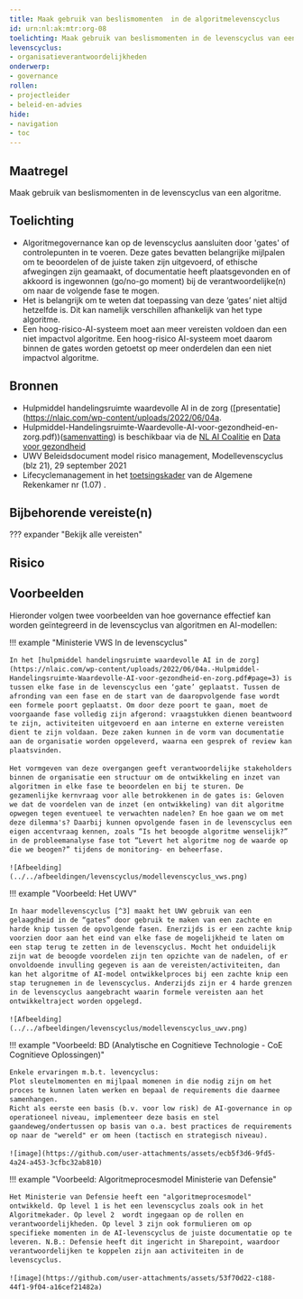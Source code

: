 ```yaml
---
title: Maak gebruik van beslismomenten  in de algoritmelevenscyclus
id: urn:nl:ak:mtr:org-08
toelichting: Maak gebruik van beslismomenten in de levenscyclus van een algoritme.
levenscyclus:
- organisatieverantwoordelijkheden
onderwerp:
- governance
rollen:
- projectleider
- beleid-en-advies
hide:
- navigation
- toc
---
```


<!-- tags -->

## Maatregel

Maak gebruik van beslismomenten in de levenscyclus van een algoritme.

## Toelichting
- Algoritmegovernance kan op de levenscyclus aansluiten door 'gates' of controlepunten in te voeren. Deze gates bevatten belangrijke mijlpalen om te beoordelen of de juiste taken zijn uitgevoerd, of ethische afwegingen zijn geamaakt, of documentatie heeft plaatsgevonden en of akkoord is ingewonnen (go/no-go moment) bij de verantwoordelijke(n) om naar de volgende fase te mogen. 
- Het is belangrijk om te weten dat toepassing van deze ‘gates’ niet altijd hetzelfde is. Dit kan namelijk verschillen afhankelijk van het type algoritme. 
- Een hoog-risico-AI-systeem moet aan meer vereisten voldoen dan een niet impactvol algoritme. Een hoog-risico AI-systeem moet daarom binnen de gates worden getoetst op meer onderdelen dan een niet impactvol algoritme.

## Bronnen
- Hulpmiddel handelingsruimte waardevolle AI in de zorg ([presentatie](https://nlaic.com/wp-content/uploads/2022/06/04a.
- Hulpmiddel-Handelingsruimte-Waardevolle-AI-voor-gezondheid-en-zorg.pdf))([samenvatting](https://nlaic.com/wp-content/uploads/2022/08/NLAIC_AI-Lifecycle-management-in-de-zorg-samenvatting_V1.2.pdf)) is beschikbaar via de [NL AI Coalitie](https://nlaic.com/toepassingsgebied/gezondheid-en-zorg/) en [Data voor gezondheid](https://www.datavoorgezondheid.nl/wegwijzer-ai-in-de-zorg/documenten/publicaties/2021/07/15/hulpmiddel-handelingsruimte-waardevolle-ai-voor-gezondheid)
- UWV Beleidsdocument model risico management, Modellevenscyclus (blz 21), 29 september 2021
- Lifecyclemanagement in het [toetsingskader](https://www.rekenkamer.nl/onderwerpen/algoritmes/documenten/publicaties/2024/05/15/het-toetsingskader-aan-de-slag) van de Algemene Rekenkamer nr (1.07) .

## Bijbehorende vereiste(n)
<!-- Hier volgt een lijst met vereisten op basis van de in de metadata ingevulde vereiste -->
<!-- Let op! onderstaande regel met 'list_vereisten_on_maatregelen_page' niet weghalen! Deze maakt automatisch een lijst van bijbehorende verseisten op basis van de metadata  -->
??? expander "Bekijk alle vereisten"
    <!-- list_vereisten_on_maatregelen_page -->

## Risico 
<!-- vul hier het specifieke risico in dat kan worden gemitigeerd met behulp van deze maatregel -->

## Voorbeelden

Hieronder volgen twee voorbeelden van hoe governance effectief kan worden geïntegreerd in de levenscyclus van algoritmen en AI-modellen:

!!! example "Ministerie VWS In de levenscyclus"

    In het [hulpmiddel handelingsruimte waardevolle AI in de zorg](https://nlaic.com/wp-content/uploads/2022/06/04a.-Hulpmiddel-Handelingsruimte-Waardevolle-AI-voor-gezondheid-en-zorg.pdf#page=3) is tussen elke fase in de levenscyclus een ‘gate’ geplaatst. Tussen de afronding van een fase en de start van de daaropvolgende fase wordt een formele poort geplaatst. Om door deze poort te gaan, moet de voorgaande fase volledig zijn afgerond: vraagstukken dienen beantwoord te zijn, activiteiten uitgevoerd en aan interne en externe vereisten dient te zijn voldaan. Deze zaken kunnen in de vorm van documentatie aan de organisatie worden opgeleverd, waarna een gesprek of review kan plaatsvinden.

    Het vormgeven van deze overgangen geeft verantwoordelijke stakeholders binnen de organisatie een structuur om de ontwikkeling en inzet van algoritmen in elke fase te beoordelen en bij te sturen. De gezamenlijke kernvraag voor alle betrokkenen in de gates is: Geloven we dat de voordelen van de inzet (en ontwikkeling) van dit algoritme opwegen tegen eventueel te verwachten nadelen? En hoe gaan we om met deze dilemma's? Daarbij kunnen opvolgende fasen in de levenscyclus een eigen accentvraag kennen, zoals “Is het beoogde algoritme wenselijk?” in de probleemanalyse fase tot “Levert het algoritme nog de waarde op die we beogen?” tijdens de monitoring- en beheerfase.

    ![Afbeelding](../../afbeeldingen/levenscyclus/modellevenscyclus_vws.png)

!!! example "Voorbeeld: Het UWV" 

    In haar modellevenscyclus [^3] maakt het UWV gebruik van een gelaagdheid in de “gates” door gebruik te maken van een zachte en harde knip tussen de opvolgende fasen. Enerzijds is er een zachte knip voorzien door aan het eind van elke fase de mogelijkheid te laten om een stap terug te zetten in de levenscyclus. Mocht het onduidelijk zijn wat de beoogde voordelen zijn ten opzichte van de nadelen, of er onvoldoende invulling gegeven is aan de vereisten/activiteiten, dan kan het algoritme of AI-model ontwikkelproces bij een zachte knip een stap terugnemen in de levenscyclus. Anderzijds zijn er 4 harde grenzen in de levenscyclus aangebracht waarin formele vereisten aan het ontwikkeltraject worden opgelegd.

    ![Afbeelding](../../afbeeldingen/levenscyclus/modellevenscyclus_uwv.png)


!!! example "Voorbeeld: BD (Analytische en Cognitieve Technologie - CoE Cognitieve Oplossingen)"

    Enkele ervaringen m.b.t. levencyclus:
    Plot sleutelmomenten en mijlpaal momenen in die nodig zijn om het proces te kunnen laten werken en bepaal de requirements die daarmee samenhangen.
    Richt als eerste een basis (b.v. voor low risk) de AI-governance in op operationeel niveau, implementeer deze basis en stel gaandeweg/ondertussen op basis van o.a. best practices de requirements op naar de "wereld" er om heen (tactisch en strategisch niveau). 

    ![image](https://github.com/user-attachments/assets/ecb5f3d6-9fd5-4a24-a453-3cfbc32ab810)

!!! example "Voorbeeld: Algoritmeprocesmodel Ministerie van Defensie"

    Het Ministerie van Defensie heeft een "algoritmeprocesmodel" ontwikkeld. Op level 1 is het een levenscyclus zoals ook in het Algoritmekader. Op level 2  wordt ingegaan op de rollen en verantwoordelijkheden. Op level 3 zijn ook formulieren om op specifieke momenten in de AI-levenscyclus de juiste documentatie op te leveren. N.B.: Defensie heeft dit ingericht in Sharepoint, waardoor verantwoordelijken te koppelen zijn aan activiteiten in de levenscyclus.

    ![image](https://github.com/user-attachments/assets/53f70d22-c188-44f1-9f04-a16cef21482a)



